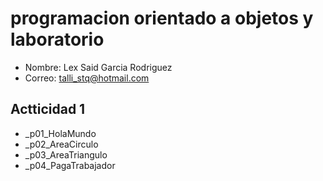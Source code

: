 # programacion orientado a objetos y laboratorio

- Nombre: Lex Said Garcia Rodriguez
- Correo: talli_stq@hotmail.com

## Actticidad 1
- _p01_HolaMundo
- _p02_AreaCirculo
- _p03_AreaTriangulo
- _p04_PagaTrabajador
